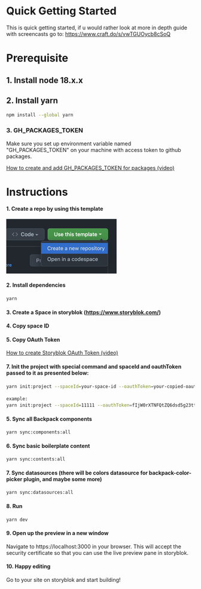 # Quick Getting Started
This is quick getting started, if u would rather look at more in depth guide with screencasts go to: https://www.craft.do/s/vwTGUOycb8cSoQ

# Prerequisite

## 1. Install node 18.x.x

## 2. Install yarn

```bash
npm install --global yarn
```

### 3. GH_PACKAGES_TOKEN

Make sure you set up environment variable named "GH_PACKAGES_TOKEN" on your machine with access token to github packages.

[How to create and add GH_PACKAGES_TOKEN for packages (video)](https://vimeo.com/777149667)

# Instructions

#### 1. Create a repo by using this template

![img_1.png](img_1.png)

#### 2. Install dependencies

```bash
yarn
```

#### 3. Create a Space in storyblok (https://www.storyblok.com/)

#### 4. Copy space ID

#### 5. Copy OAuth Token

[How to create Storyblok OAuth Token (video)](https://vimeo.com/777149860)

#### 7. Init the project with special command and spaceId and oauthToken passed to it as presented below: 

```bash
yarn init:project --spaceId=your-space-id --oauthToken=your-copied-oauth-token

example:
yarn init:project --spaceId=11111 --oauthToken=fIjW0rXTNFQtZQ6dsd5g23tt-57603-e57rGgsd2s5Rm3E4yBsfU
```

#### 5. Sync all Backpack components

```bash
yarn sync:components:all
```

#### 6. Sync basic boilerplate content

```bash
yarn sync:contents:all
```

#### 7. Sync datasources (there will be colors datasource for backpack-color-picker plugin, and maybe some more)

```bash
yarn sync:datasources:all
```

#### 8. Run

```bash
yarn dev
```

#### 9. Open up the preview in a new window

Navigate to https://localhost:3000 in your browser. This will accept the security certificate so that you can use the live preview pane in storyblok.

#### 10. Happy editing

Go to your site on storyblok and start building!


